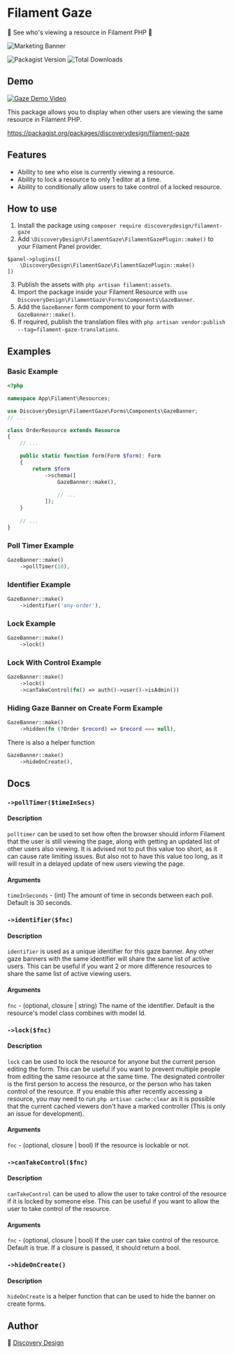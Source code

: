 # Filament Gaze

👀 See who's viewing a resource in Filament PHP 🔭

![Marketing Banner](https://raw.githubusercontent.com/discoverydesign/filament-gaze/main/media/1.jpg)

![Packagist Version](https://img.shields.io/packagist/v/discoverydesign/filament-gaze.svg)
![Total Downloads](https://img.shields.io/packagist/dt/discoverydesign/filament-gaze.svg)

## Demo

[![Gaze Demo Video](https://github.com/user-attachments/assets/6839eaa7-25e5-4b4a-8272-44e24123a270)](https://www.loom.com/share/eb45fbb9088145888c066bb2d2303457?sid=64fdd7d4-0e53-4a01-a417-d73d1acf2439)

This package allows you to display when other users are viewing the same resource in Filament PHP.

https://packagist.org/packages/discoverydesign/filament-gaze

## Features
- Ability to see who else is currently viewing a resource.
- Ability to lock a resource to only 1 editor at a time.
- Ability to conditionally allow users to take control of a locked resource.

## How to use
1. Install the package using `composer require discoverydesign/filament-gaze`
2. Add `\DiscoveryDesign\FilamentGaze\FilamentGazePlugin::make()` to your Filament Panel provider. 
```
$panel->plugins([
    \DiscoveryDesign\FilamentGaze\FilamentGazePlugin::make()
])
```
3. Publish the assets with `php artisan filament:assets`.
4. Import the package inside your Filament Resource with `use DiscoveryDesign\FilamentGaze\Forms\Components\GazeBanner`.
5. Add the `GazeBanner` form component to your form with `GazeBanner::make()`.
6. If required, publish the translation files with `php artisan vendor:publish --tag=filament-gaze-translations`.

## Examples

### Basic Example
```php
<?php

namespace App\Filament\Resources;

use DiscoveryDesign\FilamentGaze\Forms\Components\GazeBanner;
// ...

class OrderResource extends Resource
{
    // ...

    public static function form(Form $form): Form
    {
        return $form
            ->schema([
                GazeBanner::make(),
                    
                // ...
            ]);
    }
    
    // ...
}
```

### Poll Timer Example
```php
GazeBanner::make()
    ->pollTimer(10),
```

### Identifier Example
```php
GazeBanner::make()
    ->identifier('any-order'),
```

### Lock Example
```php
GazeBanner::make()
    ->lock()
```

### Lock With Control Example
```php
GazeBanner::make()
    ->lock()
    ->canTakeControl(fn() => auth()->user()->isAdmin())
```

### Hiding Gaze Banner on Create Form Example
```php
GazeBanner::make()
    ->hidden(fn (?Order $record) => $record === null),
```
There is also a helper function
```php
GazeBanner::make()
    ->hideOnCreate(),
```


## Docs

### `->pollTimer($timeInSecs)`

#### Description
`polltimer` can be used to set how often the browser should inform Filament that the user is still viewing the page, along with getting an updated list of other users also viewing. It is advised not to put this value too short, as it can cause rate limiting issues. But also not to have this value too long, as it will result in a delayed update of new users viewing the page.

#### Arguments
`timeInSeconds` - (int) The amount of time in seconds between each poll. Default is 30 seconds.

### `->identifier($fnc)`

#### Description
`identifier` is used as a unique identifier for this gaze banner. Any other gaze banners with the same identifier will share the same list of active users. This can be useful if you want 2 or more difference resources to share the same list of active viewing users.

#### Arguments
`fnc` - (optional, closure | string) The name of the identifier. Default is the resource's model class combines with model Id.

### `->lock($fnc)`

#### Description
`lock` can be used to lock the resource for anyone but the current person editing the form. This can be useful if you want to prevent multiple people from editing the same resource at the same time. The designated controller is the first person to access the resource, or the person who has taken control of the resource. If you enable this after recently accessing a resource, you may need to run `php artisan cache:clear` as it is possible that the current cached viewers don't have a marked controller (This is only an issue for development).

#### Arguments
`fnc` - (optional, closure | bool) If the resource is lockable or not.

### `->canTakeControl($fnc)`

#### Description
`canTakeControl` can be used to allow the user to take control of the resource if it is locked by someone else. This can be useful if you want to allow the user to take control of the resource.

#### Arguments
`fnc` - (optional, closure | bool) If the user can take control of the resource. Default is true. If a closure is passed, it should return a bool.

### `->hideOnCreate()`

#### Description
`hideOnCreate` is a helper function that can be used to hide the banner on create forms.


## Author

🚀 [Discovery Design](https://discoverydesign.co.uk)

